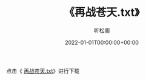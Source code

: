 ﻿---
title:  《再战苍天.txt》
date:   2022-01-01T00:00:00+00:00
author: 听松阁
layout: post
permalink: /再战苍天/
categories: 小说
tags: [小说]
---

点击《 [再战苍天.txt](http://img.660000.xyz/bookstukust/book/bntxt/10/再战苍天.txt)》进行下载